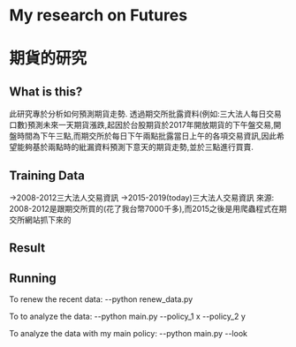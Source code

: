 # My research on Futures
# 期貨的研究

## What is this?
此研究專於分析如何預測期貨走勢.
透過期交所批露資料(例如:三大法人每日交易口數)預測未來一天期貨漲跌,起因於台股期貨於2017年開放期貨的下午盤交易,開盤時間為下午三點,而期交所於每日下午兩點批露當日上午的各項交易資訊,因此希望能夠基於兩點時的紕漏資料預測下意天的期貨走勢,並於三點進行買賣.

## Training Data
->2008-2012三大法人交易資訊
->2015-2019(today)三大法人交易資訊
來源: 2008-2012是跟期交所買的(花了我台幣7000千多),而2015之後是用爬蟲程式在期交所網站抓下來的

## Result

## Running
To renew the recent data:
--python renew_data.py

To to analyze the data:
--python main.py --policy_1 x --policy_2 y

To analyze the data with my main policy:
--python main.py --look
